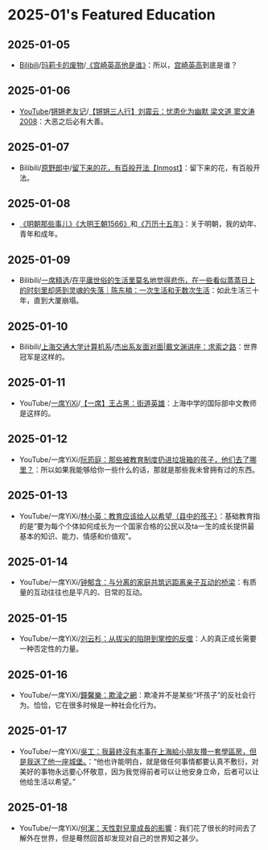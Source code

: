 # 2025-01's Featured Education

## 2025-01-05

- [Bilibili](https://www.bilibili.com/)/[玛莉卡的废物](https://space.bilibili.com/160421814)/[《宫崎英高他是谁》](https://www.bilibili.com/video/BV1zf421z7yo/)：所以，[宫崎英高](https://en.wikipedia.org/wiki/Hidetaka_Miyazaki)到底是谁？

## 2025-01-06

- [YouTube](https://www.youtube.com/)/[锵锵老友记](https://www.youtube.com/@qiangqianglaoyouji123)/[【锵锵三人行】刘震云：忧患化为幽默 梁文道 窦文涛 2008](https://youtu.be/EVgikXRuTsM)：大恶之后必有大善。

## 2025-01-07

- Bilibili/[原野郎中](https://space.bilibili.com/27717433)/[留下来的花，有百般开法【Inmost】](https://www.bilibili.com/video/BV1sZ4y1f7TC)：留下来的花，有百般开法。

## 2025-01-08

- [《明朝那些事儿》](https://book.douban.com/subject/35796182/)[《大明王朝1566》](https://book.douban.com/subject/26925171/)和[《万历十五年》](https://book.douban.com/subject/36295436/)：关于明朝，我的幼年、青年和成年。

## 2025-01-09

- Bilibili/[一席精选](https://space.bilibili.com/26079128)/[在平庸世俗的生活里莫名地觉得悲伤，在一些看似蒸蒸日上的时刻里却感到灵魂的失落｜陈东楠：一次生活和无数次生活](https://www.bilibili.com/video/BV19BrzYyEHp/)：如此生活三十年，直到大厦崩塌。

## 2025-01-10

- Bilibili/[上海交通大学计算机系](https://space.bilibili.com/386701416)/[杰出系友面对面|戴文渊讲座：求索之路](https://www.bilibili.com/video/BV1rM4m1U7jb/)：世界冠军是这样的。

## 2025-01-11

- YouTube/[一席YiXi](https://www.youtube.com/@yixi2028)/[【一席】王占黑：街道英雄](https://youtu.be/6O6Xjkdgjo8)：上海中学的国际部中文教师是这样的。

## 2025-01-12

- YouTube/一席YiXi/[阮筠庭：那些被教育制度扔进垃圾箱的孩子，他们去了哪里？](https://youtu.be/4AohKyR5jME)：所以如果我能够给你一些什么的话，那就是那些我未曾拥有过的东西。

## 2025-01-13

- YouTube/一席YiXi/[林小英：教育应该给人以希望（县中的孩子）](https://youtu.be/X200n3tJ5jg)：基础教育指的是“要为每个个体如何成长为一个国家合格的公民以及ta一生的成长提供最基本的知识、能力、情感和价值观”。

## 2025-01-14

- YouTube/一席YiXi/[钟郁含：与分离的家庭共筑远距离亲子互动的桥梁](https://youtu.be/byrdesSjW4w)：有质量的互动往往也是平凡的、日常的互动。

## 2025-01-15

- YouTube/一席YiXi/[刘云杉：从拔尖的陷阱到掌控的反噬](https://youtu.be/YZC2D2HQiRM)：人的真正成长需要一种否定性的力量。

## 2025-01-16

- YouTube/一席YiXi/[鐘馨樂：欺淩之網](https://youtu.be/RtwwAfJxpMQ)：欺凌并不是某些“坏孩子”的反社会行为。恰恰，它在很多时候是一种社会化行为。

## 2025-01-17

- YouTube/一席YiXi/[吳工：我最終沒有本事在上海給小朋友攢一套學區房，但是我送了他一座城堡。](https://youtu.be/YccJ58lq-Eg)：“他也许能明白，就是做任何事情都要认真不敷衍，对美好的事物永远要心怀敬意，因为我觉得前者可以让他安身立命，后者可以让他给生活以希望。”

## 2025-01-18

- YouTube/一席YiXi/[何潔：天性對兒童成長的影響](https://youtu.be/h-ZpKMssra8)：我们花了很长的时间去了解外在世界，但是蓦然回首却发现对自己的世界知之甚少。
